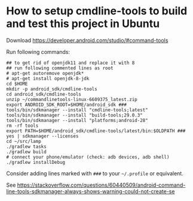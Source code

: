 # How to setup cmdline-tools to build and test this project in Ubuntu

Download https://developer.android.com/studio/#command-tools

Run following commands:

```
## to get rid of openjdk11 and replace it with 8
## run following commented lines as root
# apt-get autoremove openjdk*
# apt-get install openjdk-8-jdk
cd $HOME
mkdir -p android_sdk/cmdline-tools
cd android_sdk/cmdline-tools
unzip ~/commandlinetools-linux-6609375_latest.zip
export ANDROID_SDK_ROOT=$HOME/android_sdk ###
tools/bin/sdkmanager --install "cmdline-tools;latest"
tools/bin/sdkmanager --install "build-tools;29.0.3"
tools/bin/sdkmanager --install "platforms;android-28"
rm -rf tools
export PATH=$HOME/android_sdk/cmdline-tools/latest/bin:$OLDPATH ###
yes | sdkmanager --licenses
cd ~/src/lamp
./gradlew tasks
./gradlew build
# connect your phone/emulator (check: adb devices, adb shell)
./gradlew installDebug
```

Consider adding lines marked with `###` to your `~/.profile` or equivalent.

See https://stackoverflow.com/questions/60440509/android-command-line-tools-sdkmanager-always-shows-warning-could-not-create-se
